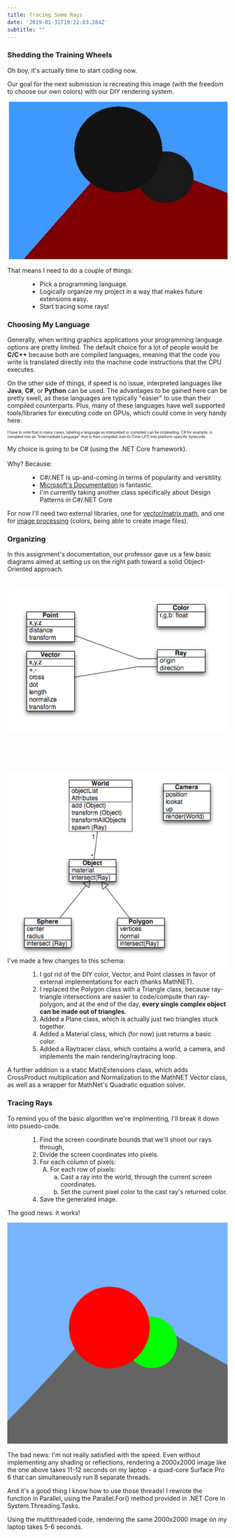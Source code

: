 ```yaml
---
title: Tracing Some Rays
date: '2019-01-31T19:22:03.284Z'
subtitle: ""
---
```



<script src="https://cdn.rawgit.com/google/code-prettify/master/loader/run_prettify.js"></script>

<h3>Shedding the Training Wheels</h3>

Oh boy, it's actually time to start coding now. 

Our goal for the next submission is recreating this image (with the freedom to choose our own colors) with our DIY rendering system. 

![checkpoint goal](./goal.png)

That means I need to do a couple of things:
<ul style="margin-left: 10%">
    <li>Pick a programming language.</li>
    <li>Logically organize my project in a way that makes future extensions easy.</li>
    <li>Start tracing some rays!</li>
</ul>

<h3>Choosing My Language</h3>

Generally, when writing graphics applications your programming language options are pretty limited. The default choice for a lot of people would be <strong>C/C++</strong> because both are compiled languages, meaning that the code you write is translated directly into the machine code instructions that the CPU executes.

On the other side of things, if speed is no issue, interpreted languages like <strong>Java</strong>, <strong>C#</strong>, or <strong>Python</strong> can be used. The advantages to be gained here can be pretty swell, as these languages are typically "easier" to use than their compiled counterparts. Plus, many of these languages have well supported tools/libraries for executing code on GPUs, which could come in very handy here. 

<p style="font-size: 60%">
I have to note that in many cases, labeling a language as interpreted or compiled can be misleading. C# for example, is compiled into an "Intermediate Language" that is then compiled Just-In-Time (JIT) into platform-specific bytecode.
</p>

My choice is going to be C# (using the .NET Core framework). 
<br><br>Why? Because:

<ul style="margin-left: 10%">
    <li>C#/.NET is up-and-coming in terms of popularity and versitility.</li>
    <li><a href ="https://docs.microsoft.com/en-us/dotnet/core/">Microsoft's Documentation</a> is fantastic.</li>
    <li>I'm currently taking another class specifically about Design Patterns in C#/.NET Core</li>
</ul>

For now I'll need two external libraries, one for [vector/matrix math](https://www.nuget.org/packages/MathNet.Numerics/), and one for [image processing](https://www.nuget.org/packages/SixLabors.ImageSharp/) (colors, being able to create image files). 



<h3>Organizing</h3>
In this assignment's documentation, our professor gave us a few basic diagrams aimed at setting us on the right path toward a solid Object-Oriented approach. 
<br><br>
<div style="display: grid; grid-template-rows: 50% 50%;">
<div>

![OO Diagram1](./OO_01.png)

</div>
<div>

![OO Diagram2](./OO_02.png)

</div>
</div>

I've made a few changes to this schema:
<ol style="margin-left: 10%">
    <li>I got rid of the DIY color, Vector, and Point classes in favor of external implementations for each (thanks MathNET).</li>
    <li>I replaced the Polygon class with a Triangle class, because ray-triangle intersections are easier to code/compute than ray-polygon, and at the end of the day, <strong>every single complex object can be made out of triangles</strong>. </li>
    <li>Added a Plane class, which is actually just two triangles stuck together. </li>
    <li>Added a Material class, which (for now) just returns a basic color. </li>
    <li>Added a Raytracer class, which contains a world, a camera, and implements the main rendering/raytracing loop.</li>
</ol>

A further addition is a static MathExtensions class, which adds CrossProduct multiplication and Normalization to the MathNET Vector class, as well as a wrapper for MathNet's Quadratic equation solver. 


<h3>Tracing Rays</h3>

To remind you of the basic algorithm we're implmenting, I'll break it down into psuedo-code.

<ol style="margin-left: 10%">
    <li>Find the screen coordinate bounds that we'll shoot our rays through,</li>
    <li>Divide the screen coordinates into pixels.</li>
    <li>For each column of pixels:
        <ol type="A">
            <li>For each row of pixels:
            <ol type="a">
                <li>Cast a ray into the world, through the current screen coordinates.</li>
                <li>Set the current pixel color to the cast ray's returned color.</li>
            </ol>
            </li>
        </ol> 
    </li>
    <li>Save the generated image.</li> 
</ol>

The good news: it works! 

![my first ray traced image](./my_rtx.png)

The bad news: I'm not really satisfied with the speed. Even without implementing any shading or reflections, rendering a 2000x2000 image like the one above takes 11-12 seconds on my laptop - a quad-core Surface Pro 6 that can simultaneously run 8 separate threads.

And it's a good thing I know how to use those threads! I rewrote the function in Parallel, using the Parallel.For() method provided in .NET Core in System.Threading.Tasks.

Using the multithreaded code, rendering the same 2000x2000 image on my laptop takes 5-6 seconds.